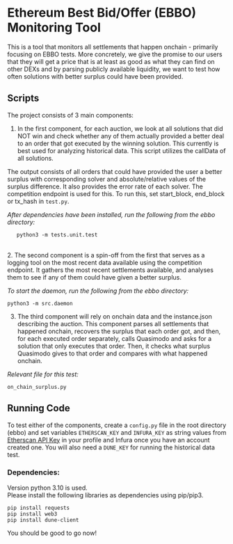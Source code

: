 
# Ethereum Best Bid/Offer (EBBO) Monitoring Tool

  

This is a tool that monitors all settlements that happen onchain - primarily focusing on EBBO tests. More concretely, we give the promise to our users that they will get a price that is at least as good as what they can find on other DEXs and by parsing publicly available liquidity, we want to test how often solutions with better surplus could have been provided.

  

## Scripts

  

The project consists of 3 main components:

  
1. In the first component, for each auction, we look at all solutions that did NOT win and check whether any of them actually provided a better deal to an order that got executed by the winning solution. This currently is best used for analyzing historical data. This script utilizes the callData of all solutions.

The output consists of all orders that could have provided the user a better surplus with corresponding solver and absolute/relative values of the surplus difference. It also provides the error rate of each solver. The competition endpoint is used for this. To run this, set start_block, end_block or tx_hash in `test.py`.


*After dependencies have been installed, run the following from the ebbo directory:* <br>

       python3 -m tests.unit.test
<br>
2. The second component is a spin-off from the first that serves as a logging tool on the most recent data available using the competition endpoint. It gathers the most recent settlements available, and analyses them to see if any of them could have given a better surplus. 

*To start the daemon, run the following from the ebbo directory:* <br>

    python3 -m src.daemon

  
3. The third component will rely on onchain data and the instance.json describing the auction. This component parses all settlements that happened onchain, recovers the surplus that each order got, and then, for each executed order separately, calls Quasimodo and asks for a solution that only executes that order. Then, it checks what surplus Quasimodo gives to that order and compares with what happened onchain.

*Relevant file for this test:*

`on_chain_surplus.py`

  
  

## Running Code

  

To test either of the components, create a `config.py` file in the root directory (ebbo) and set variables `ETHERSCAN_KEY` and `INFURA_KEY` as string values from [Etherscan API Key](https://etherscan.io/myapikey) in your profile and Infura once you have an account created one. You will also need a `DUNE_KEY` for running the historical data test.

  

### Dependencies:

Version python 3.10 is used. <br>
Please install the following libraries as dependencies using pip/pip3. <br>

    pip install requests
    pip install web3
    pip install dune-client

  

You should be good to go now!



